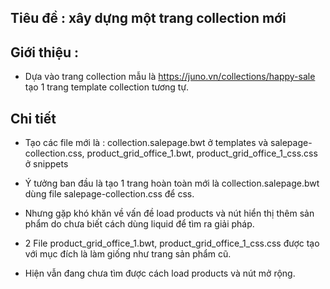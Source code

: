 ## Tiêu đề : xây dựng một trang collection mới

## Giới thiệu : 
- Dựa vào trang collection mẫu là https://juno.vn/collections/happy-sale tạo 1 trang template collection tương tự.

## Chi tiết

- Tạo các file mới là : collection.salepage.bwt ở templates và salepage-collection.css, product_grid_office_1.bwt, product_grid_office_1_css.css ở snippets 
- Ý tưởng ban đầu là tạo 1 trang hoàn toàn mới là collection.salepage.bwt dùng file salepage-collection.css để css.
- Nhưng gặp khó khăn về vấn đề load products và nút hiển thị thêm sản phẩm do chưa biết cách dùng liquid để tìm ra giải pháp.
- 2 File product_grid_office_1.bwt, product_grid_office_1_css.css được tạo với mục đích là làm giống như trang sản phẩm cũ.

- Hiện vẫn đang chưa tìm được cách load products và nút mở rộng.